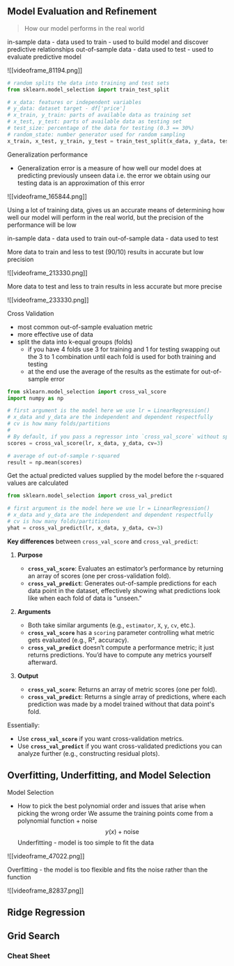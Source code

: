 ## Model Evaluation and Refinement
>How our model performs in the real world

in-sample data - data used to train - used to build model and discover predictive relationships
out-of-sample data - data used to test - used to evaluate predictive model

![[videoframe_81194.png]]

```python
# random splits the data into training and test sets
from sklearn.model_selection import train_test_split

# x_data: features or independent variables
# y_data: dataset target - df['price']
# x_train, y_train: parts of available data as training set
# x_test, y_test: parts of available data as testing set
# test_size: percentage of the data for testing (0.3 == 30%)
# random_state: number generator used for random sampling
x_train, x_test, y_train, y_test = train_test_split(x_data, y_data, test_size=0.3, random_state=0)
```

Generalization performance
- Generalization error is a measure of how well our model does at predicting previously unseen data i.e. the error we obtain using our testing data is an approximation of this error

![[videoframe_165844.png]]

Using a lot of training data, gives us an accurate means of determining how well our model will perform in the real world, but the precision of the performance will be low

in-sample data - data used to train
out-of-sample data - data used to test

More data to train and less to test (90/10) results in accurate but low precision

![[videoframe_213330.png]]

More data to test and less to train results in less accurate but more precise

![[videoframe_233330.png]]

Cross Validation
- most common out-of-sample evaluation metric
- more effective use of data
- split the data into k-equal groups (folds)
	- if you have 4 folds use 3 for training and 1 for testing swapping out the 3 to 1 combination until each fold is used for both training and testing
	- at the end use the average of the results as the estimate for out-of-sample error
```python
from sklearn.model_selection import cross_val_score
import numpy as np

# first argument is the model here we use lr = LinearRegression()
# x_data and y_data are the independent and dependent respectfully
# cv is how many folds/partitions
# 
# By default, if you pass a regressor into `cross_val_score` without specifying a `scoring` parameter, it uses the regressor’s default `.score()` method, which returns the R² value for each fold. So the array you get back is automatically populated with R² scores.
scores = cross_val_score(lr, x_data, y_data, cv=3)

# average of out-of-sample r-squared
result = np.mean(scores)
```

Get the actual predicted values supplied by the model before the r-squared values are calculated
```python
from sklearn.model_selection import cross_val_predict

# first argument is the model here we use lr = LinearRegression()
# x_data and y_data are the independent and dependent respectfully
# cv is how many folds/partitions
yhat = cross_val_predict(lr, x_data, y_data, cv=3)
```

**Key differences** between `cross_val_score` and `cross_val_predict`:

1. **Purpose**
    - **`cross_val_score`**: Evaluates an estimator’s performance by returning an array of scores (one per cross-validation fold).
    - **`cross_val_predict`**: Generates out-of-sample predictions for each data point in the dataset, effectively showing what predictions look like when each fold of data is "unseen."

1. **Arguments**
    - Both take similar arguments (e.g., `estimator`, `X`, `y`, `cv`, etc.).
    - **`cross_val_score`** has a `scoring` parameter controlling what metric gets evaluated (e.g., R², accuracy).
    - **`cross_val_predict`** doesn’t compute a performance metric; it just returns predictions. You’d have to compute any metrics yourself afterward.

2. **Output**
    - **`cross_val_score`**: Returns an array of metric scores (one per fold).
    - **`cross_val_predict`**: Returns a single array of predictions, where each prediction was made by a model trained without that data point's fold.

Essentially:
- Use **`cross_val_score`** if you want cross-validation metrics.
- Use **`cross_val_predict`** if you want cross-validated predictions you can analyze further (e.g., constructing residual plots).
## Overfitting, Underfitting, and Model Selection
Model Selection
-  How to pick the best polynomial order and issues that arise when picking the wrong order
We assume the training points come from a polynomial function + noise
$$
y(x)+\text{noise}
$$
Underfitting - model is too simple to fit the data

![[videoframe_47022.png]]

Overfitting - the model is too flexible and fits the noise rather than the function

![[videoframe_82837.png]]

## Ridge Regression

## Grid Search

### Cheat Sheet
